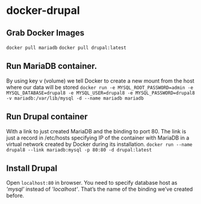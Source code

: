# docker-drupal

## Grab Docker Images
`docker pull mariadb`
`docker pull drupal:latest`

## Run MariaDB container.
By using key v (volume) we tell Docker to create a new mount from the host where our data will be stored
`docker run -e MYSQL_ROOT_PASSWORD=admin -e MYSQL_DATABASE=drupal8 -e MYSQL_USER=drupal8 -e MYSQL_PASSWORD=drupal8 -v mariadb:/var/lib/mysql -d --name mariadb mariadb`

## Run Drupal container
With a link to just created MariaDB and the binding to port 80. The link is just a record in /etc/hosts specifying IP of the container with MariaDB in a virtual network created by Docker during its installation.
`docker run --name drupal8 --link mariadb:mysql -p 80:80 -d drupal:latest`

## Install Drupal 
Open `localhost:80` in browser. You need to specify database host as *'mysql'* instead of *'localhost'*. That’s the name of the binding we’ve created before.

